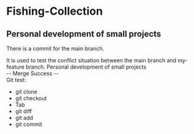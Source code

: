 # Fishing-Collection
## Personal development of small projects

There is a commit for the main branch.

It is used to test the conflict situation between the main branch and my-feature branch.
Personal development of small projects  
-- Merge Success --  
Git test:
- git clone
- git checkout
- Tab
- git diff
- git add
- git commit
